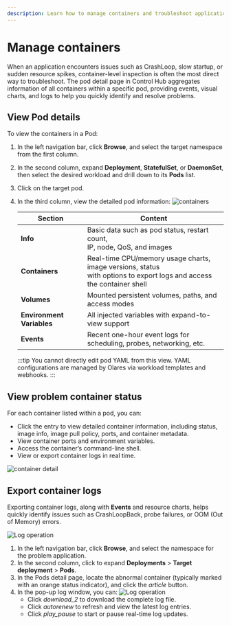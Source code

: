 ```yaml
---
description: Learn how to manage containers and troubleshoot application issues in Olares' Control Hub. This guide covers how to view pod details, check container status, and export container logs for diagnostics. 
---
```


# Manage containers

When an application encounters issues such as CrashLoop, slow startup, or sudden resource spikes, container-level inspection is often the most direct way to troubleshoot. The pod detail page in Control Hub aggregates information of all containers within a specific pod, providing events, visual charts, and logs to help you quickly identify and resolve problems.


## View Pod details

To view the containers in a Pod:

1. In the left navigation bar, click **Browse**, and select the target namespace from the first column.
2. In the second column, expand **Deployment**, **StatefulSet**, or **DaemonSet**, then select the desired workload and drill down to its **Pods** list.
3. Click on the target pod.
4. In the third column, view the detailed pod information:
   ![containers](/images/manual/olares/controlhub-pods.png#bordered)


   | Section       | Content                                                                                                                   |
   |---------------|---------------------------------------------------------------------------------------------------------------------------|
   | **Info**      | Basic data such as pod status, restart count, <br/>IP, node, QoS, and images                                              |
   | **Containers**| Real-time CPU/memory usage charts, image versions, status<br/> with options to export logs and access the container shell |
   | **Volumes**   | Mounted persistent volumes, paths, and access modes                                                                       |
   | **Environment Variables** | All injected variables with expand-to-view support                                                                        |
   | **Events**    | Recent one-hour event logs for scheduling, probes, networking, etc.                                                       |

   :::tip
   You cannot directly edit pod YAML from this view. YAML configurations are managed by Olares via workload templates and webhooks.
   :::

## View problem container status

For each container listed within a pod, you can:

- Click the entry to view detailed container information, including status, image info, image pull policy, ports, and container metadata.
- View container ports and environment variables.
- Access the container’s command-line shell.
- View or export container logs in real time.

![container detail](/images/how-to/olares/controlhub/pods/02.jpg#bordered)

## Export container logs

Exporting container logs, along with **Events** and resource charts, helps quickly identify issues such as CrashLoopBack, probe failures, or OOM (Out of Memory) errors.

![Log operation](/images/manual/olares/controlhub-export-log.png)

1. In the left navigation bar, click **Browse**, and select the namespace for the problem application.
2. In the second column, click to expand **Deployments** > **Target deployment** > **Pods**.
3. In the Pods detail page, locate the abnormal container (typically marked with an orange status indicator), and click the <i class="material-symbols-outlined">article</i> button.
4. In the pop-up log window, you can:
   ![Log operation](/images/manual/olares/controlhub-log.png)
    - Click <i class="material-symbols-outlined">download_2</i> to download the complete log file.
    - Click <i class="material-symbols-outlined">autorenew</i> to refresh and view the latest log entries.
    - Click <i class="material-symbols-outlined">play_pause</i> to start or pause real-time log updates.  
